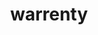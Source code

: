 ---
title : "warrenty"
warrantyHead1: "TENTUFF WARRANTY & CARE"
warrantyPara1: "TENTUFF™ products sold by SSA India or its distributors are warranted against all manufacturing defects for a period of 10 years from the date of installation (“Warranty Period”/ “Warranty”). The Warranty remains valid on compliance of the terms and guidelines listed below."
warrantyHead2: "SO WHAT DOES THIS MEAN FOR YOU AS AN INDIAN CONSUMER ?"
warrantyPara2: "Our warranty period runs in addition to your existing rights at law as a consumer, including those contained within the Indian Consumer Laws, meaning that if we provide a product which is in any way defective, we guarantee to our customers that we shall replace or repair that product at no further cost to you."
warrantyHead3: "WHAT IS INCLUDED WITHIN THIS WARRANTY ?"
warrantyPara3: "We warrant all key parts of your TENTUFF™ security products that are supplied to you during installation. When a defect is found in any TENTUFF™ security product, it is your responsibility to ensure that you let us know of the defect as soon as possible. Upon being satisfied as to the defect, we shall then either, repair or replace that product only without unreasonable delay. TENTUFF™ does not take responsibility for, and excludes all warranties and liabilities in relation to, any incidental or consequential loss and damage, as well as any other indirect damage, expense, loss, cost or fee. Your 10 year conditional warranty does not include any liability on our part to compensate for damages caused by matters or events that are out of the control of SSA India. Such events include, but are not limited to, the products being used for any other purposes other than for that which they were designed, any act of products after a defect became or should have become apparent, and/or failure to follow our Maintenance and Care Guide, provided to you with this warranty (“the Guide”)."
warrantyHead4: "LIMITED WARRANTY"
warrantyPara4: "This limited warranty is extended only to the Original Purchaser, beginning on the date of installation and extending for the duration of warranty period. If your TENTUFF™ product/s, change ownership within the Warranty Period, then this warranty ceases to be in effect. Before leaving the facility, your product/s has been inspected for any defects in materials and workmanship and is packaged to protect it in transit. Should the warranted product/s be found to contain defects, SSA India will at its sole option either 1) Repair any product without charge. 2) Replace any product without charge. No labour, installation or reinstallation, finishing or refinishing expenses is covered by this warranty. SSA India reserves the right to inspect any product, which is alleged to be defective. Under no circumstances the amount of warranty coverage, if any, shall be in excess of the amount received by SSA India, for the product/s subject matter of the warranty claim. Variations or unsatisfactory finish, texture or appearance resulting from the application of paint or other finishing materials, is not guaranteed in any event."
warrantyHead5: "HOW DO YOU KEEP YOUR WARRANTY INTACT"
warrantyPara5: "Make sure you always keep proof of the purchase of your TENTUFF™ Security products, being either your receipt or invoice from paying your final balance. Notice to TENTUFF™ of any alleged defect within a product must include a proof of purchase in order for us to be obliged to respond to the claim. Follow the Guide word for word. You have made an investment by purchasing a high quality product; and you ought not to let it go to waste by not looking after it. Make sure you read through our Guide carefully and follow the cleaning guides as per your geographic location. Failure to do so will result in your warranty being void, and the integrity of your product potentially deteriorating. Not only will maintaining your TENTUFF™ products correctly keep your warranty intact, but it will prolong the lifespan of your TENTUFF™ security products beyond your Warranty Period."
warrantyPara6: "If you have lost your care guide, please call your sales representative or call our office on 080-48525508 to have a copy sent to you.
"
---